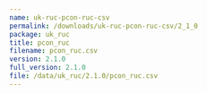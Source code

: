 ```yaml
---
name: uk-ruc-pcon-ruc-csv
permalink: /downloads/uk-ruc-pcon-ruc-csv/2_1_0
package: uk_ruc
title: pcon_ruc
filename: pcon_ruc.csv
version: 2.1.0
full_version: 2.1.0
file: /data/uk_ruc/2.1.0/pcon_ruc.csv
---
```

